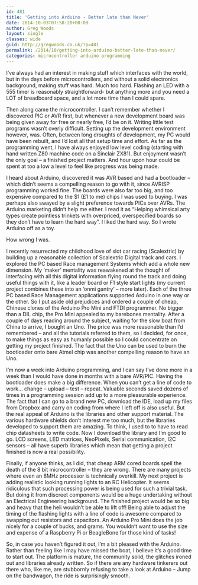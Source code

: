 ```yaml
---
id: 481
title: 'Getting into Arduino - Better late than Never'
date: 2014-10-03T07:58:28+00:00
author: Greg Woods
layout: single
classes: wide
guid: http://gregwoods.co.uk/?p=481
permalink: /2014/10/getting-into-arduino-better-late-than-never/
categories: microcontroller arduino programming
---
```

I&#8217;ve always had an interest in making stuff which interfaces with the world, but in the days before microcontrollers, and without a solid electronics background, making stuff was hard. Much too hard. Flashing an LED with a 555 timer is reasonably straightforward- but anything more and you need a LOT of breadboard space, and a lot more time than I could spare.

Then along came the microcontroller. I can&#8217;t remember whether I discovered PIC or AVR first, but whenever a new development board was being given away for free or nearly free, I&#8217;d be on it. Writing little test programs wasn&#8217;t overly difficult. Setting up the development environment however, was. Often, between long droughts of development, my PC would have been rebuilt, and I&#8217;d lost all that setup time and effort. As far as the programming went, I have always enjoyed low level coding (starting with hand written Z80 machine code on a Sinclair ZX81). But enjoyment wasn&#8217;t the only goal &#8211; a finished project matters. And hour upon hour could be spent at too a low a level to feel like progress was being made.

I heard about Arduino, discovered it was AVR based and had a bootloader &#8211; which didn&#8217;t seems a compelling reason to go with it, since AVRISP programming worked fine. The boards were also far too big, and too expensive compared to the $1 (£1 to me) chips I was used to buying. I was perhaps also swayed by a slight preference towards PICs over AVRs. The Arduino marketing didn&#8217;t help me either. I read it as &#8220;Helping whimsical arty types create pointless trinkets with overpriced, overspecified boards so they don&#8217;t have to learn the hard way&#8221;. I liked the hard way. So I wrote Arduino off as a toy.

How wrong I was.

I recently resurrected my childhood love of slot car racing (Scalextric) by building up a reasonable collection of Scalextric Digital track and cars. I explored the PC based Race management Systems which add a whole new dimension. My &#8216;maker&#8217; mentality was reawakened at the thought of interfacing with all this digital information flying round the track and doing useful things with it, like a leader board or F1 style start lights (my current project combines these into an &#8216;onmi gantry&#8217; &#8211; more later). Each of the three PC based Race Management applications supported Arduino in one way or the other. So I put aside old prejudices and ordered a couple of cheap, Chinese clones of the Arduino Pro Mini and FTDI programmer. No bigger than a DIL chip, the Pro Mini appealed to my barebones mentality. After a couple of days reading around the subject, waiting for the slow boat from China to arrive, I bought an Uno. The price was more reasonable than I&#8217;d remembered &#8211; and all the tutorials referred to them, so I decided, for once, to make things as easy as humanly possible so I could concentrate on getting my project finished. The fact that the Uno can be used to burn the bootloader onto bare Atmel chip was another compelling reason to have an Uno.

I&#8217;m now a week into Arduino programming, and I can say I&#8217;ve done more in a week than I would have done in months with a bare AVR/PIC. Having the bootloader does make a big difference. When you can&#8217;t get a line of code to work&#8230; change &#8211; upload &#8211; test &#8211; repeat. Valuable seconds saved dozens of times in a programming session add up to a more pleasurable experience. The fact that I can go to a brand new PC, download the IDE, load up my files from Dropbox and carry on coding from where I left off is also useful. But the real appeal of Arduino is the libraries and other support material. The various hardware shields don&#8217;t interest me too much, but the libraries developed to support them are amazing. To think, I used to to have to read chip datasheets to write code. Now I download the library and I&#8217;m good to go. LCD screens, LED matrices, NeoPixels, Serial communication, I2C sensors &#8211; all have superb libraries which mean that getting a project finished is now a real possibility.

Finally, if anyone thinks, as I did, that cheap ARM cored boards spell the death of the 8 bit microcontroller &#8211; they are wrong. There are many projects where even an 8MHz processor is technically overkill. My next project is adding realistic looking running lights to an RC Helicopter. It seems ridiculous that such processing power is being used for such a trivial task. But doing it from discreet components would be a huge undertaking without an Electrical Engineering background. The finished project would be so big and heavy that the heli wouldn&#8217;t be able to lift off! Being able to adjust the timing of the flashing lights with a line of code is awesome compared to swapping out resistors and capacitors. An Arduino Pro Mini does the job nicely for a couple of bucks, and grams. You wouldn&#8217;t want to use the size and expense of a Raspberry Pi or BeagleBone for those kind of tasks!

So, in case you haven&#8217;t figured it out, I&#8217;m a bit pleased with the Arduino. Rather than feeling like I may have missed the boat, I believe it&#8217;s a good time to start out. The platform is mature, the community solid, the glitches ironed out and libraries already written. So if there are any hardware tinkerers out there who, like me, are stubbornly refusing to take a look at Arduino &#8211; Jump on the bandwagon, the ride is surprisingly smooth.
